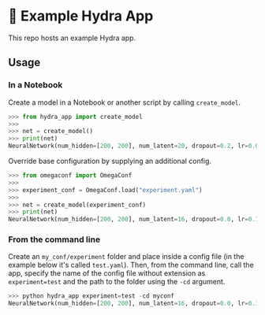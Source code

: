 # 🧪 Example Hydra App

This repo hosts an example Hydra app.

## Usage

### In a Notebook

Create a model in a Notebook or another script by calling `create_model`.

```python
>>> from hydra_app import create_model
>>> 
>>> net = create_model()
>>> print(net)
NeuralNetwork(num_hidden=[200, 200], num_latent=20, dropout=0.2, lr=0.0001)
```

Override base configuration by supplying an additional config.

```python
>>> from omegaconf import OmegaConf
>>> 
>>> experiment_conf = OmegaConf.load("experiment.yaml")
>>> 
>>> net = create_model(experiment_conf)
>>> print(net)
NeuralNetwork(num_hidden=[200, 200], num_latent=16, dropout=0.0, lr=0.1)
```

### From the command line

Create an `my_conf/experiment` folder and place inside a config file (in the
example below it's called `test.yaml`). Then, from the command line, call the
app, specify the name of the config file without extension as `experiment=test`
and the path to the folder using the `-cd` argument.

```python
>>> python hydra_app experiment=test -cd myconf
NeuralNetwork(num_hidden=[200, 200], num_latent=16, dropout=0.0, lr=0.1)
```
